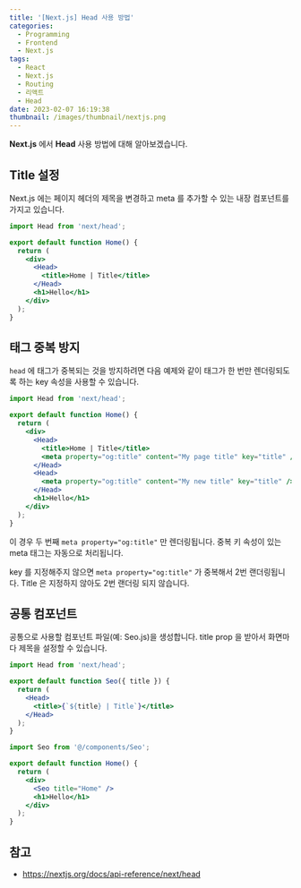 ```yaml
---
title: '[Next.js] Head 사용 방법'
categories:
  - Programming
  - Frontend
  - Next.js
tags:
  - React
  - Next.js
  - Routing
  - 리액트
  - Head
date: 2023-02-07 16:19:38
thumbnail: /images/thumbnail/nextjs.png
---
```


**Next.js** 에서 **Head** 사용 방법에 대해 알아보겠습니다.

## Title 설정

Next.js 에는 페이지 헤더의 제목을 변경하고 meta 를 추가할 수 있는 내장 컴포넌트를 가지고 있습니다.

```jsx
import Head from 'next/head';

export default function Home() {
  return (
    <div>
      <Head>
        <title>Home | Title</title>
      </Head>
      <h1>Hello</h1>
    </div>
  );
}
```

## 태그 중복 방지

`head` 에 태그가 중복되는 것을 방지하려면 다음 예제와 같이 태그가 한 번만 렌더링되도록 하는 key 속성을 사용할 수 있습니다.

```jsx
import Head from 'next/head';

export default function Home() {
  return (
    <div>
      <Head>
        <title>Home | Title</title>
        <meta property="og:title" content="My page title" key="title" />
      </Head>
      <Head>
        <meta property="og:title" content="My new title" key="title" />
      </Head>
      <h1>Hello</h1>
    </div>
  );
}
```

이 경우 두 번째 `meta property="og:title"` 만 렌더링됩니다. 중복 키 속성이 있는 meta 태그는 자동으로 처리됩니다.

key 를 지정해주지 않으면 `meta property="og:title"` 가 중복해서 2번 랜더링됩니다. Title 은 지정하지 않아도 2번 랜더링 되지 않습니다.

## 공통 컴포넌트

공통으로 사용할 컴포넌트 파일(예: Seo.js)을 생성합니다. title prop 을 받아서 화면마다 제목을 설정할 수 있습니다.

```jsx
import Head from 'next/head';

export default function Seo({ title }) {
  return (
    <Head>
      <title>{`${title} | Title`}</title>
    </Head>
  );
}
```

```jsx
import Seo from '@/components/Seo';

export default function Home() {
  return (
    <div>
      <Seo title="Home" />
      <h1>Hello</h1>
    </div>
  );
}
```

## 참고

- https://nextjs.org/docs/api-reference/next/head

